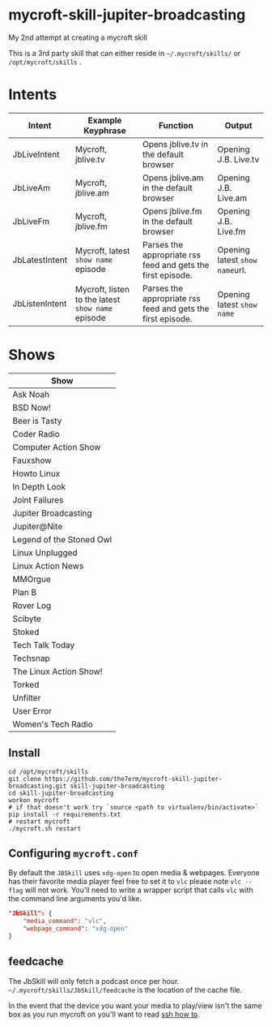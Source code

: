 # mycroft-skill-jupiter-broadcasting
My 2nd attempt at creating a mycroft skill

This is a 3rd party skill that can either reside in `~/.mycroft/skills/` or `/opt/mycroft/skills` .

# Intents
| Intent         | Example Keyphrase                                         | Function                                                    | Output                                                                                                            |
|----------------|-----------------------------------------------------------|-------------------------------------------------------------|-------------------------------------------------------------------------------------------------------------------|
| JbLiveIntent   | Mycroft, jblive.tv                                        | Opens jblive.tv in the default browser                      | Opening J.B. Live.tv                                                                                              |
| JbLiveAm       | Mycroft, jblive.am                                        | Opens jblive.am in the default browser                      | Opening J.B. Live.am                                                                                              |
| JbLiveFm       | Mycroft, jblive.fm                                        | Opens jblive.fm in the default browser                      | Opening J.B. Live.fm                                                                                              |
| JbLatestIntent | Mycroft, latest `show name` episode                       | Parses the appropriate rss feed and gets the first episode. | Opening latest `show name`url.                                                                     |
| JbListenIntent | Mycroft, listen to the latest `show name` episode         | Parses the appropriate rss feed and gets the first episode. | Opening latest `show name`                                                                      |

# Shows
| Show |
|------|
| Ask Noah |
| BSD Now! |
| Beer is Tasty |
| Coder Radio |
| Computer Action Show |
| Fauxshow |
| Howto Linux |
| In Depth Look |
| Joint Failures |
| Jupiter Broadcasting |
| Jupiter@Nite |
| Legend of the Stoned Owl |
| Linux Unplugged |
| Linux Action News |
| MMOrgue |
| Plan B |
| Rover Log |
| Scibyte |
| Stoked |
| Tech Talk Today |
| Techsnap |
| The Linux Action Show! |
| Torked |
| Unfilter |
| User Error |
| Women's Tech Radio |

## Install
```
cd /opt/mycroft/skills
git clone https://github.com/the7erm/mycroft-skill-jupiter-broadcasting.git skill-jupiter-broadcasting
cd skill-jupiter-broadcasting
workon mycroft
# if that doesn't work try `source <path to virtualenv/bin/activate>`
pip install -r requirements.txt
# restart mycroft
./mycroft.sh restart
```

## Configuring `mycroft.conf`
By default the `JBSkill` uses `xdg-open` to open media & webpages.
Everyone has their favorite media player feel free to set it to `vlc` please
note `vlc --flag` will not work.  You'll need to write a wrapper script that
calls `vlc` with the command line arguments you'd like.


```json
"JbSkill": {
    "media_command": "vlc",
    "webpage_command": "xdg-open"
}
```

## feedcache
The JbSkill will only fetch a podcast once per hour.
`~/.mycroft/skills/JbSkill/feedcache` is the location of the cache file.


In the event that the device you want your media to play/view isn't the same box as you run mycroft on you'll want to read [ssh how to](https://github.com/the7erm/mycroft-skill-jupiter-broadcasting/blob/master/how-to/how-to-ssh.md).
